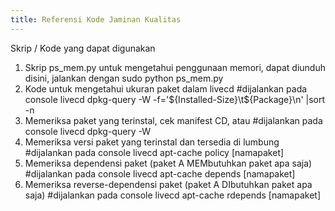 ```yaml
---
title: Referensi Kode Jaminan Kualitas
---
```


Skrip / Kode yang dapat digunakan
1. Skrip ps_mem.py untuk mengetahui penggunaan memori, dapat diunduh di
  ​sini, jalankan dengan
  sudo python ps_mem.py
1. Kode untuk mengetahui ukuran paket dalam livecd
  #dijalankan pada console livecd
  dpkg-query -W -f='${Installed-Size}\t${Package}\n' |sort -n
1. Memeriksa paket yang terinstal, cek manifest CD, atau
  #dijalankan pada console livecd
  dpkg-query -W
1. Memeriksa versi paket yang terinstal dan tersedia di lumbung
  #dijalankan pada console livecd
  apt-cache policy [namapaket]
1. Memeriksa dependensi paket (paket A MEMbutuhkan paket apa saja)
  #dijalankan pada console livecd
  apt-cache depends [namapaket]
1. Memeriksa reverse-dependensi paket (paket A DIbutuhkan paket apa saja)
  #dijalankan pada console livecd
  apt-cache rdepends [namapaket]